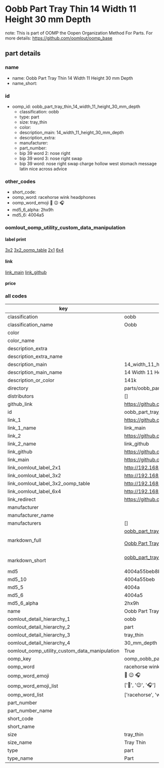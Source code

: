 # Oobb Part Tray Thin 14 Width 11 Height 30 mm Depth  

note: This is part of OOMP the Oopen Organization Method For Parts. For more details: https://github.com/oomlout/oomp_base

##  part details
  







### name
* name: Oobb Part Tray Thin 14 Width 11 Height 30 mm Depth
* name_short: 
### id
* oomp_id: oobb_part_tray_thin_14_width_11_height_30_mm_depth
  * classification: oobb
  * type: part
  * size: tray_thin
  * color: 
  * description_main: 14_width_11_height_30_mm_depth
  * description_extra: 
  * manufacturer: 
  * part_number: 
  * bip 39 word 2: nose right
  * bip 39 word 3: nose right swap
  * bip 39 word: nose right swap charge hollow west stomach message latin nice across advice

### other_codes
* short_code: 
* oomp_word: racehorse wink headphones
* oomp_word_emoji :racehorse: :wink: :headphones:
* md5_6_alpha: 2hx9h
* md5_6: 4004a5






### oomlout_oomp_utility_custom_data_manipulation
#### label print
[3x2](http://192.168.1.245:1112/?label=oomp%202hx9h)
[3x2_oomp_table](http://192.168.1.108:1112/?label=oomp%202hx9h)
[2x1](http://192.168.1.242:1112/?label=oomp%202hx9h)
[6x4](http://192.168.1.55:1112/?label=oomp%202hx9h)    

#### link

[link_main](https://github.com/oomlout/oomlout_oomp_version_1_messy/tree/main/parts/oobb_part_tray_thin_14_width_11_height_30_mm_depth) [link_github](https://github.com/oomlout/oomlout_oomp_version_1_messy/tree/main/parts/oobb_part_tray_thin_14_width_11_height_30_mm_depth)                             

#### price







### all codes 
| key | value |  
| --- | --- |  
| classification | oobb |  
| classification_name | Oobb |  
| color |  |  
| color_name |  |  
| description_extra |  |  
| description_extra_name |  |  
| description_main | 14_width_11_height_30_mm_depth |  
| description_main_name | 14 Width 11 Height 30 mm Depth |  
| description_or_color | 141k |  
| directory | parts/oobb_part_tray_thin_14_width_11_height_30_mm_depth |  
| distributors | [] |  
| github_link | https://github.com/oomlout/oomlout_oomp_part_src/tree/main/parts/oobb_part_tray_thin_14_width_11_height_30_mm_depth |  
| id | oobb_part_tray_thin_14_width_11_height_30_mm_depth |  
| link_1 | https://github.com/oomlout/oomlout_oomp_version_1_messy/tree/main/parts/oobb_part_tray_thin_14_width_11_height_30_mm_depth |  
| link_1_name | link_main |  
| link_2 | https://github.com/oomlout/oomlout_oomp_version_1_messy/tree/main/parts/oobb_part_tray_thin_14_width_11_height_30_mm_depth |  
| link_2_name | link_github |  
| link_github | https://github.com/oomlout/oomlout_oomp_version_1_messy/tree/main/parts/oobb_part_tray_thin_14_width_11_height_30_mm_depth |  
| link_main | https://github.com/oomlout/oomlout_oomp_version_1_messy/tree/main/parts/oobb_part_tray_thin_14_width_11_height_30_mm_depth |  
| link_oomlout_label_2x1 | http://192.168.1.242:1112/?label=oomp%202hx9h |  
| link_oomlout_label_3x2 | http://192.168.1.245:1112/?label=oomp%202hx9h |  
| link_oomlout_label_3x2_oomp_table | http://192.168.1.108:1112/?label=oomp%202hx9h |  
| link_oomlout_label_6x4 | http://192.168.1.55:1112/?label=oomp%202hx9h |  
| link_redirect | https://github.com/oomlout/oomlout_oomp_version_1_messy/tree/main/parts/oobb_part_tray_thin_14_width_11_height_30_mm_depth |  
| manufacturer |  |  
| manufacturer_name |  |  
| manufacturers | [] |  
| markdown_full | [oobb_part_tray_thin_14_width_11_height_30_mm_depth](none)<br>[](none)<br>[Oobb Part Tray Thin 14 Width 11 Height 30 Mm Depth](none)<br><br> |  
| markdown_short | [oobb_part_tray_thin_14_width_11_height_30_mm_depth](none)<br><br> |  
| md5 | 4004a55beb8bfac7e5b67269b6ae74b3 |  
| md5_10 | 4004a55beb |  
| md5_5 | 4004a |  
| md5_6 | 4004a5 |  
| md5_6_alpha | 2hx9h |  
| name | Oobb Part Tray Thin 14 Width 11 Height 30 mm Depth |  
| oomlout_detail_hierarchy_1 | oobb |  
| oomlout_detail_hierarchy_2 | part |  
| oomlout_detail_hierarchy_3 | tray_thin |  
| oomlout_detail_hierarchy_4 | 30_mm_depth |  
| oomlout_oomp_utility_custom_data_manipulation | True |  
| oomp_key | oomp_oobb_part_tray_thin_14_width_11_height_30_mm_depth |  
| oomp_word | racehorse wink headphones |  
| oomp_word_emoji | :racehorse: :wink: :headphones: |  
| oomp_word_emoji_list | [':racehorse:', ':wink:', ':headphones:'] |  
| oomp_word_list | ['racehorse', 'wink', 'headphones'] |  
| part_number |  |  
| part_number_name |  |  
| short_code |  |  
| short_name |  |  
| size | tray_thin |  
| size_name | Tray Thin |  
| type | part |  
| type_name | Part |  
